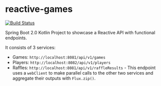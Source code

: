# reactive-games

[![Build Status](https://semaphoreci.com/api/v1/codependent/reactive-games/branches/master/badge.svg)](https://semaphoreci.com/codependent/reactive-games)

Spring Boot 2.0 Kotlin Project to showcase a Reactive API with functional endpoints.

It consists of 3 services:

- Games: `http://localhost:8081/api/v1/games`
- Players: `http://localhost:8082/api/v1/players`
- Raffles: `http://localhost:8081/api/v1/raffleResults` - This endpoint uses a `webClient` to make parallel calls to the other 
two services and aggregate their outputs with `Flux.zip()`.
